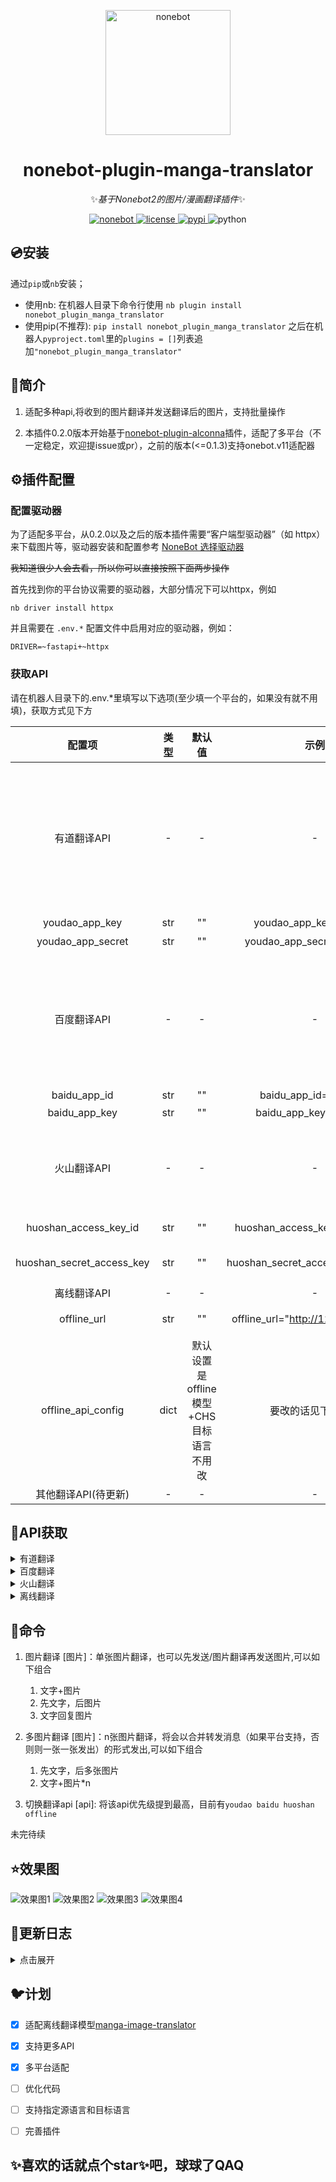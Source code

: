<!-- markdownlint-disable MD033 -->
<p align="center">
  <a href="https://v2.nonebot.dev/"><img src="https://v2.nonebot.dev/logo.png" width="200" height="200" alt="nonebot"></a>
</p>
<div align="center">

# nonebot-plugin-manga-translator

✨*基于Nonebot2的图片/漫画翻译插件*✨

<a href="https://github.com/nonebot/nonebot2">
  <img src="https://img.shields.io/badge/nonebot-v2-red" alt="nonebot">
</a>
<a href="./LICENSE">
    <img src="https://img.shields.io/github/license/maoxig/nonebot-plugin-manga-translator" alt="license">
</a>
<a href="https://pypi.python.org/pypi/nonebot-plugin-manga-translator">
    <img src="https://img.shields.io/pypi/v/nonebot-plugin-manga-translator" alt="pypi">
</a>
<img src="https://img.shields.io/badge/python-3.8+-blue.svg" alt="python">

<div align="left">

## 💿安装

通过`pip`或`nb`安装；

- 使用nb:
  在机器人目录下命令行使用
  `nb plugin install nonebot_plugin_manga_translator`
- 使用pip(不推荐):
  `pip install nonebot_plugin_manga_translator`
  之后在机器人`pyproject.toml`里的`plugins = []`列表追加`"nonebot_plugin_manga_translator"`

## 📖简介

1. 适配多种api,将收到的图片翻译并发送翻译后的图片，支持批量操作

2. 本插件0.2.0版本开始基于[nonebot-plugin-alconna](https://github.com/nonebot/plugin-alconna/tree/master)插件，适配了多平台（不一定稳定，欢迎提issue或pr），之前的版本(<=0.1.3)支持onebot.v11适配器

## ⚙️插件配置

### 配置驱动器​

为了适配多平台，从0.2.0以及之后的版本插件需要“客户端型驱动器”（如 httpx）来下载图片等，驱动器安装和配置参考 [NoneBot 选择驱动器](https://nonebot.dev/docs/advanced/driver)

~~我知道很少人会去看，所以你可以直接按照下面两步操作~~

首先找到你的平台协议需要的驱动器，大部分情况下可以httpx，例如

```
nb driver install httpx
```

并且需要在 `.env.*` 配置文件中启用对应的驱动器，例如：

```
DRIVER=~fastapi+~httpx
```

### 获取API

请在机器人目录下的.env.*里填写以下选项(至少填一个平台的，如果没有就不用填)，获取方式见下方



|          配置项           | 类型  |                 默认值                  |                 示例                  | 说明                                                                                   | API定价                                                |
| :-----------------------: | :---: | :-------------------------------------: | :-----------------------------------: | :------------------------------------------------------------------------------------- | :----------------------------------------------------- |
|        有道翻译API        |   -   |                    -                    |                   -                   | -                                                                                      | 新用户送一定额度,梯度收费，0<月调用量<100w时,0.04元/张 |
|      youdao_app_key       |  str  |                   ""                    |        youdao_app_key="xxxxx"         | 应用ID                                                                                 |                                                        |
|     youdao_app_secret     |  str  |                   ""                    |      youdao_app_secret="xxxxxx"       | 应用秘钥                                                                               |                                                        |
|        百度翻译API        |   -   |                    -                    |                   -                   | -                                                                                      | 每月1万次免费调用量，之后按梯度收费,最高0.04元/次      |
|       baidu_app_id        |  str  |                   ""                    |         baidu_app_id="66666"          | APP ID                                                                                 |                                                        |
|       baidu_app_key       |  str  |                   ""                    |        baidu_app_key="xxxxxx"         | 密钥                                                                                   |                                                        |
|        火山翻译API        |   -   |                    -                    |                   -                   | -                                                                                      | 每月前100张免费，之后0.04元/张                         |
|   huoshan_access_key_id   |  str  |                   ""                    |     huoshan_access_key_id="AK***"     | Access Key ID                                                                          |                                                        |
| huoshan_secret_access_key |  str  |                   ""                    |   huoshan_secret_access_key="UT**"    | Secret Access Key                                                                      |                                                        |
|        离线翻译API        |   -   |                    -                    |                   -                   | -                                                                                      | -                                           |
|        offline_url        |  str  |                   ""                    | offline_url="<http://127.0.0.1:8000>" | 见下方说明                                                                             |                                                        |
|     offline_api_config      | dict  | 默认设置是offline模型+CHS目标语言不用改 |          要改的话见下方说明           | 参考 [manga-image-translator](https://github.com/zyddnys/manga-image-translator)的文档 | 需要注意嵌套字典的写法                                 |
|    其他翻译API(待更新)    |   -   |                    -                    |                   -                   | -                                                                                      |                                                        |

## 🔑API获取

<details>
<summary>有道翻译</summary>

1. 在[有道智云AI开放平台](https://ai.youdao.com/#/)注册并登录后，进入控制台
2. 在左侧`自然语言翻译服务`里的`图片翻译`里创建应用，选择服务和接入方式分别为`图片翻译`和`API`，其他项随意。
![Image text](https://github.com/maoxig/nonebot-plugin-manga-translator/blob/main/resource/有道翻译.png)
3. 创建后将`应用ID`和`应用秘钥`按照上面的配置说明分别填入.env.*文件里即可

</details>

<details>
<summary>百度翻译</summary>

   1. 在[百度翻译开放平台](https://api.fanyi.baidu.com/)注册并登录
   2. 找到`产品服务`的`图片翻译`,申请创建
   3. 创建后在`管理控制台`的`总览`中找到`APP ID`和`密钥`,根据上面的配置说明填入.env.*文件

</details>

<details>
<summary>火山翻译</summary>

   1. 根据火山引擎的[文档](https://www.volcengine.com/docs/4640/130872)，按流程注册
   2. 创建好服务后获取到密钥，分别为`Access Key ID`和`Secret Access Key`，然后点击`Secret Access Key`下的按钮显示出密钥
   3. 分别根据上面的配置说明填入.env.*文件

</details>

<details>
<summary>离线翻译</summary>
(该方案对设备配置要求较高，建议在有足够的硬盘空间、内存、显存，或有一台能为bot处理请求的服务器时考虑使用该方案)

   1. 参考[manga-image-translator](https://github.com/zyddnys/manga-image-translator)的说明，克隆仓库，并安装相关依赖(可能需要手动额外安装`pydensecrf`)
   2. 安装好依赖后，在serber目录下运行

      ```python
      # manga-image-translator/server 目录下
      python main.py --use-cuda
      # the demo will be serving on http://127.0.0.1:8000，此时会提供一个网页，可以点击打开
      ```

   3. 如果你的设备没有成功安装torch-cuda(要求pytorch的版本和cuda对应，不对应请重装，这里建议使用conda)，请去掉参数`--use-cuda`，如果图片处理过程中爆显存，请改成`--use-cuda-limited`

   4. 你可以访问控制台给出的网址，**尝试先手动翻译一张图片**，此时会根据选项下载需要的模型(为防止下载失败，也可以提前手动下载)
   5. 如果bot和翻译器在同一台设备，那么.env填写`offline_url="http://127.0.0.1:8000"`即可，如果不在同一台设备，你**可能**还需要放行防火墙、端口转发等，并且填写内容也会有所变化
   6. 关于.env填写的offline_api_config（或者你也可以直接改源码），默认情况不需要改，需要参考[文档](https://github.com/zyddnys/manga-image-translator/blob/main/README.md),修改字典`config`，从而指定你想要的OCR模型和翻译模型以及修复模型。需要注意在填写.env时，如果是**多行嵌套**字典，参考[NB文档](https://nonebot.dev/docs/next/appendices/config#%E9%85%8D%E7%BD%AE%E9%A1%B9%E8%A7%A3%E6%9E%90)，需要根据`env_nested_delimiter`配置嵌套字典，在层与层之间使用双下划线`__`分隔，比如默认的配置就等价于写入.env
    
      ```
      offline_api_config__translator__target_lang="CHS"
      offline_api_config__translator__translator="offline"
      ```

      默认情况

</details>

## 🎉命令

1. 图片翻译 [图片]：单张图片翻译，也可以先发送/图片翻译再发送图片,可以如下组合

    1. 文字+图片
    2. 先文字，后图片
    3. 文字回复图片

2. 多图片翻译 [图片]：n张图片翻译，将会以合并转发消息（如果平台支持，否则则一张一张发出）的形式发出,可以如下组合

    1. 先文字，后多张图片
    2. 文字+图片*n
3. 切换翻译api [api]: 将该api优先级提到最高，目前有`youdao baidu huoshan offline`

未完待续

## ⭐效果图

![效果图1](https://github.com/maoxig/nonebot-plugin-manga-translator/blob/main/resource/效果图1.jpg)
![效果图2](https://github.com/maoxig/nonebot-plugin-manga-translator/blob/main/resource/效果图2.jpg)
![效果图3](https://github.com/maoxig/nonebot-plugin-manga-translator/blob/main/resource/效果图3.jpg)
![效果图4](https://github.com/maoxig/nonebot-plugin-manga-translator/blob/main/resource/效果图4.PNG)

## 🌙更新日志

<details>
<summary>点击展开</summary>

- 2025-03-12:

  - 支持新版manga-image-translator，config配置和api均有所变化

- 2024-10-27:

  - 将offline的配置移到.env，增强错误提示

- 2024-08-17:

  - 兼容pydantic V2

- 2024-04-23:

  - 更新PIL版本，修复压缩png图片时失败

- 2024-04-23:

  - 更新版本，这个版本起开始基于[nonebot-plugin-alconna](https://github.com/nonebot/plugin-alconna/tree/master)插件支持多适配器多平台(可能有bug)，同时更新nonebot2依赖至2.2.0以上

- 2023-06-09:

  - 更新插件元数据

- 2023-05-03:

  - 更新说明文档
  - 适配[火山翻译api](https://translate.volcengine.com/api),你可以选择接入火山翻译提供的API

- 2023-05-01:

  - 添加切换api的功能，你可以将某个api优先级设为最高
  - 适配离线翻译api[manga-image-translator](https://github.com/zyddnys/manga-image-translator),现在你可以体验本地的翻译

- 2023-04-28:

  - 插件发布

</details>

## 🐦计划

- [x] 适配离线翻译模型[manga-image-translator](https://github.com/zyddnys/manga-image-translator)

- [x] 支持更多API

- [x] 多平台适配

- [ ] 优化代码

- [ ] 支持指定源语言和目标语言

- [ ] 完善插件

## ✨喜欢的话就点个star✨吧，球球了QAQ
